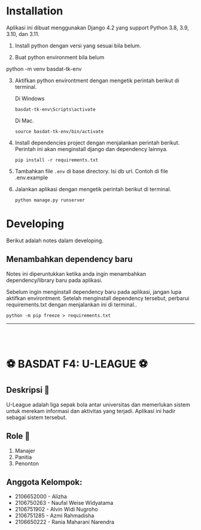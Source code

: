# Installation

Aplikasi ini dibuat menggunakan Django 4.2 yang support Python 3.8, 3.9, 3.10, dan 3.11.

1. Install python dengan versi yang sesuai bila belum.

2. Buat python environment bila belum

python -m venv basdat-tk-env

3. Aktifkan python environtment dengan mengetik perintah berikut di terminal.

    Di Windows

    ```
    basdat-tk-env\Scripts\activate
    ```

    Di Mac.

    ```
    source basdat-tk-env/bin/activate
    ```

4. Install dependencies project dengan menjalankan perintah berikut. Perintah ini akan menginstall django dan dependency lainnya.

    ```
    pip install -r requirements.txt
    ```

4. Tambahkan file `.env` di base directory. Isi db url. Contoh di file .env.example

4. Jalankan aplikasi dengan mengetik perintah berikut di terminal.

    ```
    python manage.py runserver
    ```


# Developing
Berikut adalah notes dalam developing.

## Menambahkan dependency baru
Notes ini diperuntukkan ketika anda ingin menambahkan dependency/library baru pada aplikasi.

Sebelum ingin menginstall dependency baru pada aplikasi, jangan lupa aktifkan environtment. Setelah menginstall dependency tersebut,  perbarui requirements.txt dengan menjalankan ini di terminal..

```
python -m pip freeze > requirements.txt
```

<hr>
<br>
<br>
<h1> <b>⚽ BASDAT F4: U-LEAGUE ⚽ </b></h1>
<h2> <b>Deskripsi 📑 </b> </h2>
U-League adalah liga sepak bola antar universitas dan memerlukan
sistem untuk merekam informasi dan aktivitas yang terjadi. Aplikasi ini hadir sebagai sistem tersebut.

<h2> <b> Role 🙍 </b> </h2>

1. Manajer 
2. Panitia
3. Penonton

<h2> <b> Anggota Kelompok: </b> </h2>
<ul>
<li>2106652000 - Alizha</li>
<li>2106750263 - Naufal Weise Widyatama</li>
<li>2106751902 - Alvin Widi Nugroho</li>
<li>2106751285 -	Azmi Rahmadisha</li?>
<li>2106650222 -	Rania Maharani Narendra</li>
</ul>